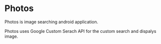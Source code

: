 # Photos

Photos is image searching android application.

Photos uses Google Custom Serach API for the custom search and dispalys image.
